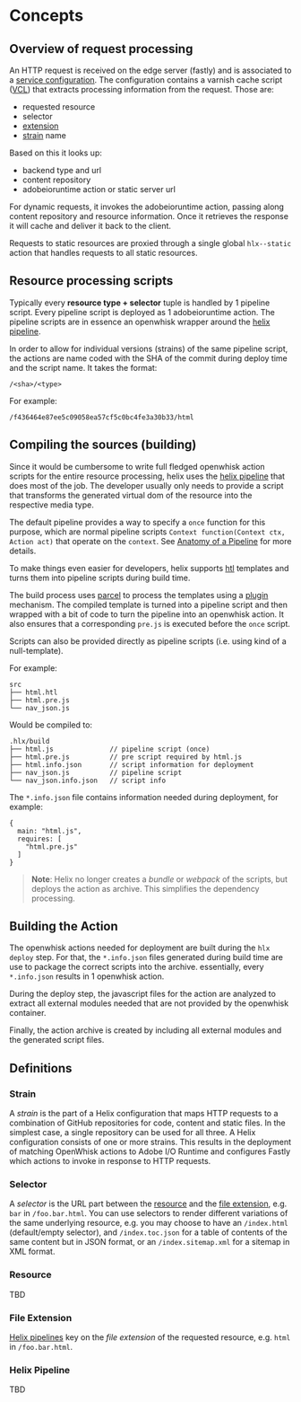 Concepts
========

Overview of request processing
------------------------------

An HTTP request is received on the edge server (fastly) and is associated to a [service configuration][fastly-services].
The configuration contains a varnish cache script ([VCL][vcl]) that extracts processing information from
the request. Those are:

- requested resource
- selector
- [extension][extension]
- [strain][strain] name

Based on this it looks up:

- backend type and url
- content repository
- adobeioruntime action or static server url

For dynamic requests, it invokes the adobeioruntime action, passing along content repository
and resource information. Once it retrieves the response it will cache and deliver it back to the
client.

Requests to static resources are proxied through a single global `hlx--static`
action that handles requests to all static resources.


Resource processing scripts
---------------------------

Typically every **resource type + selector** tuple is handled by 1 pipeline script. Every pipeline
script is deployed as 1 adobeioruntime action. The pipeline scripts are in essence an openwhisk wrapper
around the [helix pipeline](https://github.com/adobe/helix-pipeline).

In order to allow for individual versions (strains) of the same pipeline script, the actions are
name coded with the SHA of the commit during deploy time and the script name. It takes the format:

```
/<sha>/<type>

```

For example:

```
/f436464e87ee5c09058ea57cf5c0bc4fe3a30b33/html
```


Compiling the sources (building)
--------------------------------

Since it would be cumbersome to write full fledged openwhisk action scripts for the entire resource
processing, helix uses the [helix pipeline](https://github.com/adobe/helix-pipeline) that
does most of the job. The developer usually only needs to provide a script that transforms the
generated virtual dom of the resource into the respective media type.

The default pipeline provides a way to specify a `once` function for this purpose, which are normal
pipeline scripts `Context function(Context ctx, Action act)` that operate on the `context`.
See [Anatomy of a Pipeline](https://github.com/adobe/helix-pipeline/blob/master/README.md) for more details.

To make things even easier for developers, helix supports [htl](https://github.com/adobe/htl-spec) templates
and turns them into pipeline scripts during build time.

The build process uses [parcel](https://github.com/parcel-bundler/parcel) to process the templates
using a [plugin](https://github.com/adobe/parcel-plugin-htl) mechanism. The compiled template
is turned into a pipeline script and then wrapped with a bit of code to turn the pipeline into an
openwhisk action. It also ensures that a corresponding `pre.js` is executed before the `once` script.

Scripts can also be provided directly as pipeline scripts (i.e. using kind of a null-template).

For example:

```
src
├── html.htl
├── html.pre.js
└── nav_json.js
```

Would be compiled to:

```
.hlx/build
├── html.js              // pipeline script (once)
├── html.pre.js          // pre script required by html.js
├── html.info.json       // script information for deployment
├── nav_json.js          // pipeline script
└── nav_json.info.json   // script info
```

The `*.info.json` file contains information needed during deployment, for example:

```
{
  main: "html.js",
  requires: [
    "html.pre.js"
  ]
}
```

> **Note**: Helix no longer creates a _bundle_ or _webpack_ of the scripts, but deploys the action
            as archive. This simplifies the dependency processing.


Building the Action
-------------------

The openwhisk actions needed for deployment are built during the `hlx deploy` step. For that, the
`*.info.json` files generated during build time are use to package the correct scripts into the
archive. essentially, every `*.info.json` results in 1 openwhisk action.

During the deploy step, the javascript files for the action are analyzed to extract all external
modules needed that are not provided by the openwhisk container.

Finally, the action archive is created by including all external modules and the generated script
files.

Definitions
-----------

### Strain

A _strain_ is the part of a Helix configuration that maps HTTP requests to a combination
of GitHub repositories for code, content and static files. In the simplest case,
a single repository can be used for all three. A Helix configuration consists of
one or more strains. This results in the deployment of matching OpenWhisk actions
to Adobe I/O Runtime and configures Fastly which actions to invoke in response
to HTTP requests.

### Selector

A _selector_ is the URL part between the [resource][resource] and the
[file extension][extension], e.g. `bar` in `/foo.bar.html`. You can use
selectors to render different variations of the same underlying resource, e.g.
you may choose to have an `/index.html` (default/empty selector), and
`/index.toc.json` for a table of contents of the same content but in JSON
format, or an `/index.sitemap.xml` for a sitemap in XML format.

### Resource

TBD

### File Extension

[Helix pipelines][pipeline] key on the _file extension_ of the requested
resource, e.g. `html` in `/foo.bar.html`.

### Helix Pipeline

TBD

[fastly-services]: https://docs.fastly.com/guides/basic-setup/working-with-services
[vcl]: https://docs.fastly.com/vcl/
[strain]: #strain
[selector]: #selector
[resource]: #resource
[extension]: #file-extension
[pipeline]: #helix-pipeline
